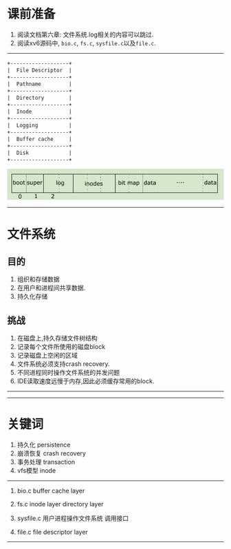 # 课前准备
1. 阅读文档第六章: 文件系统.log相关的内容可以跳过.
2. 阅读xv6源码中, `bio.c`, `fs.c`, `sysfile.c`以及`file.c`.

---

```
+-------------------+
|  File Descriptor  |
+-------------------+
|  Pathname         |
+-------------------+
|  Directory        |
+-------------------+
|  Inode            |
+-------------------+
|  Logging          |
+-------------------+
|  Buffer cache     |
+-------------------+
|  Disk             |
+-------------------+
```

![xv6磁盘存储结构](../images/xv6_disk_structure.png)

---

# 文件系统

## 目的
1. 组织和存储数据
2. 在用户和进程间共享数据.
3. 持久化存储

## 挑战
1. 在磁盘上,持久存储文件树结构
2. 记录每个文件所使用的磁盘block
3. 记录磁盘上空闲的区域
4. 文件系统必须支持crash recovery.
5. 不同进程同时操作文件系统的并发问题
6. IDE读取速度远慢于内存,因此必须缓存常用的block.

---



---

# 关键词
1. 持久化 persistence
2. 崩溃恢复 crash recovery
3. 事务处理 transaction
4. vfs模型 inode

---

1.  bio.c
buffer cache layer

2. fs.c
inode layer
directory layer

3. sysfile.c
用户进程操作文件系统 调用接口

4. file.c
file descriptor layer

---
